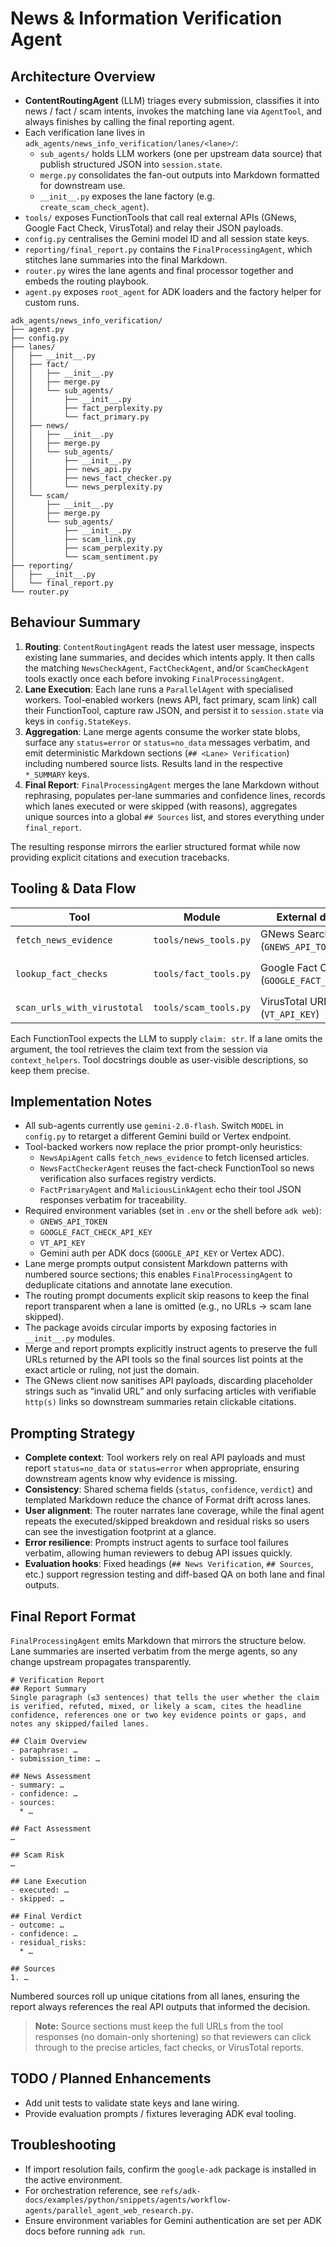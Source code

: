 # News & Information Verification Agent

## Architecture Overview

- **ContentRoutingAgent** (LLM) triages every submission, classifies it into news / fact / scam intents, invokes the matching lane via `AgentTool`, and always finishes by calling the final reporting agent.
- Each verification lane lives in `adk_agents/news_info_verification/lanes/<lane>/`:
  - `sub_agents/` holds LLM workers (one per upstream data source) that publish structured JSON into `session.state`.
  - `merge.py` consolidates the fan-out outputs into Markdown formatted for downstream use.
  - `__init__.py` exposes the lane factory (e.g. `create_scam_check_agent`).
- `tools/` exposes FunctionTools that call real external APIs (GNews, Google Fact Check, VirusTotal) and relay their JSON payloads.
- `config.py` centralises the Gemini model ID and all session state keys.
- `reporting/final_report.py` contains the `FinalProcessingAgent`, which stitches lane summaries into the final Markdown.
- `router.py` wires the lane agents and final processor together and embeds the routing playbook.
- `agent.py` exposes `root_agent` for ADK loaders and the factory helper for custom runs.

``` 
adk_agents/news_info_verification/
├── agent.py
├── config.py
├── lanes/
│   ├── __init__.py
│   ├── fact/
│   │   ├── __init__.py
│   │   ├── merge.py
│   │   └── sub_agents/
│   │       ├── __init__.py
│   │       ├── fact_perplexity.py
│   │       └── fact_primary.py
│   ├── news/
│   │   ├── __init__.py
│   │   ├── merge.py
│   │   └── sub_agents/
│   │       ├── __init__.py
│   │       ├── news_api.py
│   │       ├── news_fact_checker.py
│   │       └── news_perplexity.py
│   └── scam/
│       ├── __init__.py
│       ├── merge.py
│       └── sub_agents/
│           ├── __init__.py
│           ├── scam_link.py
│           ├── scam_perplexity.py
│           └── scam_sentiment.py
├── reporting/
│   ├── __init__.py
│   └── final_report.py
└── router.py
```

## Behaviour Summary

1. **Routing**: `ContentRoutingAgent` reads the latest user message, inspects existing lane summaries, and decides which intents apply. It then calls the matching `NewsCheckAgent`, `FactCheckAgent`, and/or `ScamCheckAgent` tools exactly once each before invoking `FinalProcessingAgent`.
2. **Lane Execution**: Each lane runs a `ParallelAgent` with specialised workers. Tool-enabled workers (news API, fact primary, scam link) call their FunctionTool, capture raw JSON, and persist it to `session.state` via keys in `config.StateKeys`.
3. **Aggregation**: Lane merge agents consume the worker state blobs, surface any `status=error` or `status=no_data` messages verbatim, and emit deterministic Markdown sections (`## <Lane> Verification`) including numbered source lists. Results land in the respective `*_SUMMARY` keys.
4. **Final Report**: `FinalProcessingAgent` merges the lane Markdown without rephrasing, populates per-lane summaries and confidence lines, records which lanes executed or were skipped (with reasons), aggregates unique sources into a global `## Sources` list, and stores everything under `final_report`.

The resulting response mirrors the earlier structured format while now providing explicit citations and execution tracebacks.

## Tooling & Data Flow

| Tool | Module | External dependency | Session output |
| ---- | ------ | ------------------- | --------------- |
| `fetch_news_evidence` | `tools/news_tools.py` | GNews Search (`GNEWS_API_TOKEN`) | `STATE_KEYS.NEWS_API` |
| `lookup_fact_checks` | `tools/fact_tools.py` | Google Fact Check (`GOOGLE_FACT_CHECK_API_KEY`) | `STATE_KEYS.FACT_PRIMARY` and via news fact checker |
| `scan_urls_with_virustotal` | `tools/scam_tools.py` | VirusTotal URL lookup (`VT_API_KEY`) | `STATE_KEYS.SCAM_LINK` |

Each FunctionTool expects the LLM to supply `claim: str`. If a lane omits the argument, the tool retrieves the claim text from the session via `context_helpers`. Tool docstrings double as user-visible descriptions, so keep them precise.

## Implementation Notes

- All sub-agents currently use `gemini-2.0-flash`. Switch `MODEL` in `config.py` to retarget a different Gemini build or Vertex endpoint.
- Tool-backed workers now replace the prior prompt-only heuristics:
  - `NewsApiAgent` calls `fetch_news_evidence` to fetch licensed articles.
  - `NewsFactCheckerAgent` reuses the fact-check FunctionTool so news verification also surfaces registry verdicts.
  - `FactPrimaryAgent` and `MaliciousLinkAgent` echo their tool JSON responses verbatim for traceability.
- Required environment variables (set in `.env` or the shell before `adk web`):
  - `GNEWS_API_TOKEN`
  - `GOOGLE_FACT_CHECK_API_KEY`
  - `VT_API_KEY`
  - Gemini auth per ADK docs (`GOOGLE_API_KEY` or Vertex ADC).
- Lane merge prompts output consistent Markdown patterns with numbered source sections; this enables `FinalProcessingAgent` to deduplicate citations and annotate lane execution.
- The routing prompt documents explicit skip reasons to keep the final report transparent when a lane is omitted (e.g., no URLs → scam lane skipped).
- The package avoids circular imports by exposing factories in `__init__.py` modules.
- Merge and report prompts explicitly instruct agents to preserve the full URLs returned by the API tools so the final sources list points at the exact article or ruling, not just the domain.
- The GNews client now sanitises API payloads, discarding placeholder strings such as “invalid URL” and only surfacing articles with verifiable `http(s)` links so downstream summaries retain clickable citations.

## Prompting Strategy

- **Complete context**: Tool workers rely on real API payloads and must report `status=no_data` or `status=error` when appropriate, ensuring downstream agents know why evidence is missing.
- **Consistency**: Shared schema fields (`status`, `confidence`, `verdict`) and templated Markdown reduce the chance of Format drift across lanes.
- **User alignment**: The router narrates lane coverage, while the final agent repeats the executed/skipped breakdown and residual risks so users can see the investigation footprint at a glance.
- **Error resilience**: Prompts instruct agents to surface tool failures verbatim, allowing human reviewers to debug API issues quickly.
- **Evaluation hooks**: Fixed headings (`## News Verification`, `## Sources`, etc.) support regression testing and diff-based QA on both lane and final outputs.

## Final Report Format

`FinalProcessingAgent` emits Markdown that mirrors the structure below. Lane summaries are inserted verbatim from the merge agents, so any change upstream propagates transparently.

```
# Verification Report
## Report Summary
Single paragraph (≤3 sentences) that tells the user whether the claim is verified, refuted, mixed, or likely a scam, cites the headline confidence, references one or two key evidence points or gaps, and notes any skipped/failed lanes.

## Claim Overview
- paraphrase: …
- submission_time: …

## News Assessment
- summary: …
- confidence: …
- sources:
  * …

## Fact Assessment
…

## Scam Risk
…

## Lane Execution
- executed: …
- skipped: …

## Final Verdict
- outcome: …
- confidence: …
- residual_risks:
  * …

## Sources
1. …
```

Numbered sources roll up unique citations from all lanes, ensuring the report always references the real API outputs that informed the decision.

> **Note:** Source sections must keep the full URLs from the tool responses (no domain-only shortening) so that reviewers can click through to the precise articles, fact checks, or VirusTotal reports.

## TODO / Planned Enhancements

- Add unit tests to validate state keys and lane wiring.
- Provide evaluation prompts / fixtures leveraging ADK eval tooling.

## Troubleshooting

- If import resolution fails, confirm the `google-adk` package is installed in the active environment.
- For orchestration reference, see `refs/adk-docs/examples/python/snippets/agents/workflow-agents/parallel_agent_web_research.py`.
- Ensure environment variables for Gemini authentication are set per ADK docs before running `adk run`.
